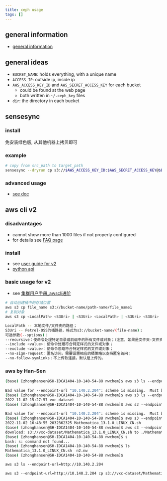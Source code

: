 ```yaml
---
title: ceph usage
tags: []
---
```



## general information

- [general information](https://docs.amazonaws.cn/cli/latest/userguide/cli-chap-welcome.html)


## general ideas

- `BUCKET_NAME`: holds everything, with a unique name
- `ACCESS_IP`: outside ip, inside ip
- `AWS_ACCESS_KEY_ID` and `AWS_SECRET_ACCESS_KEY` for each bucket
	- could be found at the web page
	- both written in `~/.ceph_key` files
- `dir`: the directory in each bucket



## sensesync

### install
免安装绿色版, 从其他机器上拷贝即可

### example
```bash
# copy from src_path to target_path
sensesync --dryrun cp s3://$AWS_ACCESS_KEY_ID:$AWS_SECRET_ACCESS_KEY@$BUCKET_NAME.$AWS_OUTSIDE_IP/[src_path]/ ./[target_path]/
```

### advanced usage
- [see doc](http://sdoc.pjlab.org.cn:10099/docs/Petrel-OSS/02-Petrel-OSS%E8%BF%9B%E9%98%B6%E8%AF%B4%E6%98%8E/03-sensesync%E8%BF%9B%E9%98%B6.html)






## aws cli v2

### disadvantages
- cannot show more than 1000 files if not properly configured
- for details see [FAQ page](http://sdoc.pjlab.org.cn:10099/docs/Petrel-OSS/06-Petrel-OSS_FAQ.html#awscli1000)


### install

- see [user guide for v2](https://docs.aws.amazon.com/cli/latest/userguide/getting-started-install.html)
- [python api](https://pypi.org/project/awscliv2/)

### basic usage for v2

- see [集群用户手册_awscli进阶](http://sdoc.pjlab.org.cn:10099/docs/Petrel-OSS/02-Petrel-OSS%E8%BF%9B%E9%98%B6%E8%AF%B4%E6%98%8E/01-awscli%E8%BF%9B%E9%98%B6.html)

```bash
# 自动创建桶中的存储位置
aws s3 cp file_name s3://bucket-name/path-name/file_name1
# 复制对象
aws s3 cp <LocalPath> <S3Uri> | <S3Uri> <LocalPath> | <S3Uri> <S3Uri> [--options]

LocalPath -- 本地文件/文件夹的路径；
S3Uri -- Petrel-OSS的桶路径，格式为s3://bucket-name/(file-name)；
可选参数(--options)：
--recursive：使命令处理特定目录或前缀中的所有文件或对象；（注意，如果是文件夹-文件夹的cp，必须带该参数，不然报错403）
--include <value>：使命令处理符合特定样式的文件或对象；
--exclude <value>：使命令忽略符合特定样式的文件或对象；
--no-sign-request：匿名访问。需要设置相应的桶策略以支持匿名访问；
--no-follow-symlinks：不上传软连接。默认是上传的。
```


### aws by Han-Sen

```bash
(base) [zhonghansen@SH-IDCA1404-10-140-54-88 nwchem]$ aws s3 ls --endpoint-url=10.140.2.204  
  
Bad value for --endpoint-url "10.140.2.204": scheme is missing.  Must be of the form http://<hostname>/ or https://<hostname>/  
(base) [zhonghansen@SH-IDCA1404-10-140-54-88 nwchem]$ aws s3 ls --endpoint-url=http://10.140.2.204  
2022-11-02 15:27:57 vxc-dataset  
(base) [zhonghansen@SH-IDCA1404-10-140-54-88 nwchem]$ aws s3 --endpoint-url=10.140.2.204 ls s3://vxc-dataset  
  
Bad value for --endpoint-url "10.140.2.204": scheme is missing.  Must be of the form http://<hostname>/ or https://<hostname>/  
(base) [zhonghansen@SH-IDCA1404-10-140-54-88 nwchem]$ aws s3 --endpoint-url=http://10.140.2.204 ls s3://vxc-dataset  
2022-11-02 16:48:55 2032362325 Mathematica_13.1.0_LINUX_CN.sh  
(base) [zhonghansen@SH-IDCA1404-10-140-54-88 nwchem]$ aws s3 --endpoint-url=http://10.140.2.204 cp s3://vxc-dataset/Mathematica_13.1.0_LINUX_CN.sh Mathematica_13.1.0_LINUX_CN.sh  
download: s3://vxc-dataset/Mathematica_13.1.0_LINUX_CN.sh to ./Mathematica_13.1.0_LINUX_CN.sh  
(base) [zhonghansen@SH-IDCA1404-10-140-54-88 nwchem]$ s  
bash: s: command not found...  
(base) [zhonghansen@SH-IDCA1404-10-140-54-88 nwchem]$ ls  
Mathematica_13.1.0_LINUX_CN.sh  n2.nw  
(base) [zhonghansen@SH-IDCA1404-10-140-54-88 nwchem]$
```

```bash
aws s3 ls --endpoint-url=http://10.140.2.204

aws s3 --endpoint-url=http://10.140.2.204 cp s3://vxc-dataset/Mathematica_13.1.0_LINUX_CN.sh Mathematica_13.1.0_LINUX_CN.sh

```


## 